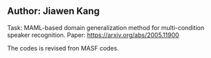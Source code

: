 Author: Jiawen Kang
-------------------
Task: MAML-based domain generalization method for multi-condition speaker recognition. 
Paper: https://arxiv.org/abs/2005.11900

The codes is revised fron MASF codes.
